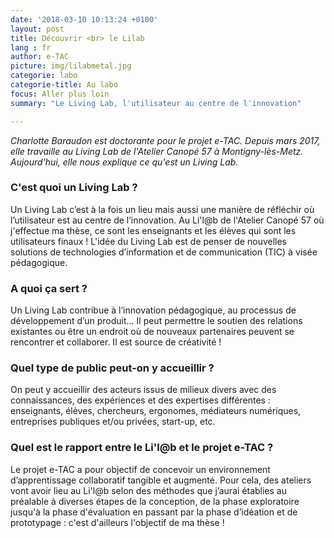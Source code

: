 ```yaml
---
date: '2018-03-10 10:13:24 +0100'
layout: post
title: Découvrir <br> le Lilab
lang : fr
author: e-TAC
picture: img/lilabmetal.jpg
categorie: labo
categorie-title: Au labo
focus: Aller plus loin
summary: "Le Living Lab, l'utilisateur au centre de l'innovation"

---
```


<i> Charlotte Baraudon est doctorante pour le projet e-TAC. Depuis mars 2017, elle travaille au Living Lab de l'Atelier Canopé 57 à Montigny-lès-Metz. Aujourd'hui, elle nous explique ce qu'est un Living Lab.</i>

### C'est quoi un Living Lab ?
Un Living Lab c’est à la fois un lieu mais aussi une manière de réfléchir où l’utilisateur est au centre de l’innovation. Au Li'l@b de l'Atelier Canopé 57 où j'effectue ma thèse, ce sont les enseignants et les élèves qui sont les utilisateurs finaux !
L'idée du Living Lab est de penser de nouvelles solutions de technologies d’information et de communication (TIC) à visée pédagogique.

### A quoi ça sert ?
Un Living Lab contribue à l’innovation pédagogique, au processus de développement d’un produit... Il peut permettre le soutien des relations existantes ou être un endroit où de nouveaux partenaires peuvent se rencontrer et collaborer. Il est source de créativité !

### Quel type de public peut-on y accueillir ?
On peut y accueillir des acteurs issus de milieux divers avec des connaissances, des expériences et des expertises différentes : enseignants, élèves, chercheurs, ergonomes, médiateurs numériques, entreprises publiques et/ou privées, start-up, etc.

### Quel est le rapport entre le Li'l@b et le projet e-TAC ?
Le projet e-TAC a pour objectif de concevoir un environnement d’apprentissage collaboratif tangible et augmenté. Pour cela, des ateliers vont avoir lieu au Li'l@b selon des méthodes que j’aurai établies au préalable à diverses étapes de la conception, de la phase exploratoire jusqu'à la phase d'évaluation en passant par la phase d’idéation et de prototypage : c'est d'ailleurs l'objectif de ma thèse ! 